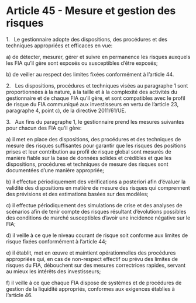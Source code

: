 # Article 45 - Mesure et gestion des risques


1.   Le gestionnaire adopte des dispositions, des procédures et des techniques appropriées et efficaces en vue:

a) de détecter, mesurer, gérer et suivre en permanence les risques auxquels les FIA qu’il gère sont exposés ou susceptibles d’être exposés;

b) de veiller au respect des limites fixées conformément à l’article 44.

2.   Les dispositions, procédures et techniques visées au paragraphe 1 sont proportionnées à la nature, à la taille et à la complexité des activités du gestionnaire et de chaque FIA qu’il gère, et sont compatibles avec le profil de risque du FIA communiqué aux investisseurs en vertu de l’article 23, paragraphe 4, point c), de la directive 2011/61/UE.

3.   Aux fins du paragraphe 1, le gestionnaire prend les mesures suivantes pour chacun des FIA qu’il gère:

a) il met en place des dispositions, des procédures et des techniques de mesure des risques suffisantes pour garantir que les risques des positions prises et leur contribution au profil de risque global sont mesurés de manière fiable sur la base de données solides et crédibles et que les dispositions, procédures et techniques de mesure des risques sont documentées d’une manière appropriée;

b) il effectue périodiquement des vérifications a posteriori afin d’évaluer la validité des dispositions en matière de mesure des risques qui comprennent des prévisions et des estimations basées sur des modèles;

c) il effectue périodiquement des simulations de crise et des analyses de scénarios afin de tenir compte des risques résultant d’évolutions possibles des conditions de marché susceptibles d’avoir une incidence négative sur le FIA;

d) il veille à ce que le niveau courant de risque soit conforme aux limites de risque fixées conformément à l’article 44;

e) il établit, met en œuvre et maintient opérationnelles des procédures appropriées qui, en cas de non-respect effectif ou prévu des limites de risques du FIA, débouchent sur des mesures correctrices rapides, servant au mieux les intérêts des investisseurs;

f) il veille à ce que chaque FIA dispose de systèmes et de procédures de gestion de la liquidité appropriés, conformes aux exigences établies à l’article 46.
